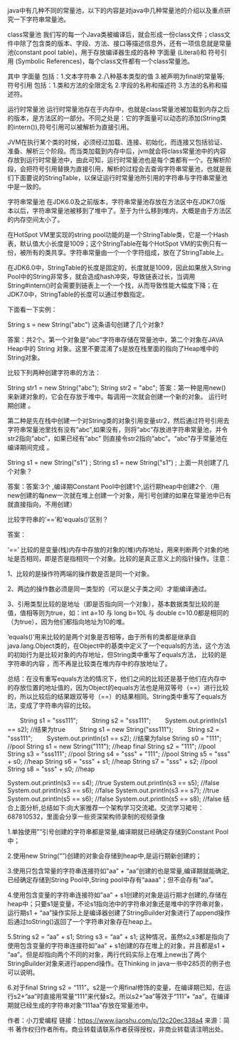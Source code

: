 java中有几种不同的常量池，以下的内容是对java中几种常量池的介绍以及重点研究一下字符串常量池。

class常量池
我们写的每一个Java类被编译后，就会形成一份class文件；class文件中除了包含类的版本、字段、方法、接口等描述信息外，还有一项信息就是常量池(constant pool table)，用于存放编译器生成的各种 字面量 (Literal)和 符号引用 (Symbolic References)，每个class文件都有一个class常量池。

其中 字面量 包括：1.文本字符串 2.八种基本类型的值 3.被声明为final的常量等; 符号引用 包括：1.类和方法的全限定名 2.字段的名称和描述符 3.方法的名称和描述符。

运行时常量池
运行时常量池存在于内存中，也就是class常量池被加载到内存之后的版本，是方法区的一部分。不同之处是：它的字面量可以动态的添加(String类的intern()),符号引用可以被解析为直接引用。

JVM在执行某个类的时候，必须经过加载、连接、初始化，而连接又包括验证、准备、解析三个阶段。而当类加载到内存中后，jvm就会将class常量池中的内容存放到运行时常量池中，由此可知，运行时常量池也是每个类都有一个。在解析阶段，会把符号引用替换为直接引用，解析的过程会去查询字符串常量池，也就是我们下面要说的StringTable，以保证运行时常量池所引用的字符串与字符串常量池中是一致的。

字符串常量池
在JDK6.0及之前版本，字符串常量池存放在方法区中在JDK7.0版本以后，字符串常量池被移到了堆中了。至于为什么移到堆内，大概是由于方法区的内存空间太小了。

在HotSpot VM里实现的string pool功能的是一个StringTable类，它是一个Hash表，默认值大小长度是1009；这个StringTable在每个HotSpot VM的实例只有一份，被所有的类共享。字符串常量由一个一个字符组成，放在了StringTable上。

在JDK6.0中，StringTable的长度是固定的，长度就是1009，因此如果放入String Pool中的String非常多，就会造成hash冲突，导致链表过长，当调用String#intern()时会需要到链表上一个一个找，从而导致性能大幅度下降；在JDK7.0中，StringTable的长度可以通过参数指定。

下面看一下实例：

String s = new String("abc")
这条语句创建了几个对象?

答案：共2个。第一个对象是”abc”字符串存储在常量池中，第二个对象在JAVA Heap中的 String 对象。这里不要混淆了s是放在栈里面的指向了Heap堆中的String对象。

比较下列两种创建字符串的方法：

String str1 = new String("abc");
String str2 = "abc";
答案：第一种是用new()来新建对象的，它会在存放于堆中。每调用一次就会创建一个新的对象。 运行时期创建 。

第二种是先在栈中创建一个对String类的对象引用变量str2，然后通过符号引用去字符串常量池里找有没有”abc”,如果没有，则将”abc”存放进字符串常量池，并令str2指向”abc”，如果已经有”abc” 则直接令str2指向“abc”。“abc”存于常量池在 编译期间完成 。

String s1 = new String("s1") ;
String s1 = new String("s1") ;
上面一共创建了几个对象？

答案：答案:3个 ,编译期Constant Pool中创建1个,运行期heap中创建2个.（用new创建的每new一次就在堆上创建一个对象，用引号创建的如果在常量池中已有就直接指向，不用创建）

比较字符串的‘==’和‘equals()’区别？

答案：

‘==’ 比较的是变量(栈)内存中存放的对象的(堆)内存地址，用来判断两个对象的地址是否相同，即是否是指相同一个对象。比较的是真正意义上的指针操作。注意：

1、比较的是操作符两端的操作数是否是同一个对象。

2、两边的操作数必须是同一类型的（可以是父子类之间）才能编译通过。

3、引用类型比较的是地址（即是否指向同一个对象），基本数据类型比较的是值，值相等则为true，如：int a=10 与 long b=10L 与 double c=10.0都是相同的（为true），因为他们都指向地址为10的堆。

‘equals()’用来比较的是两个对象是否相等，由于所有的类都是继承自java.lang.Object类的，在Object中的基类中定义了一个equals的方法，这个方法的初始行为是比较对象的内存地址，但String类中重写了equals方法， 比较的是字符串的内容 ，而不再是比较类在堆内存中的存放地址了。

总结：在没有重写equals方法的情况下，他们之间的比较还是基于他们在内存中的存放位置的地址值的，因为Object的equals方法也是用双等号（==）进行比较的，所以比较后的结果跟双等号（==）的结果相同。String类中重写了equals方法，变成了字符串内容的比较。

　　String s1 = "sss111";
　　String s2 = "sss111";
　　System.out.println(s1 == s2); //结果为true
　　String s1 = new String("sss111");
　　String s2 = "sss111";
　　System.out.println(s1 == s2); //结果为false
String s0 = "111";              //pool
String s1 = new String("111");  //heap
final String s2 = "111";        //pool
String s3 = "sss111";           //pool
String s4 = "sss" + "111";      //pool
String s5 = "sss" + s0;         //heap 
String s6 = "sss" + s1;         //heap
String s7 = "sss" + s2;         //pool
String s8 = "sss" + s0;         //heap
 
System.out.println(s3 == s4);   //true
System.out.println(s3 == s5);   //false
System.out.println(s3 == s6);   //false
System.out.println(s3 == s7);   //true
System.out.println(s5 == s6);   //false
System.out.println(s5 == s8);   //false
结合上面分析,总结如下:向大家推荐一个架构学习交流裙。交流学习裙号：687810532，里面会分享一些资深架构师录制的视频录像

1.单独使用””引号创建的字符串都是常量,编译期就已经确定存储到Constant Pool中；

2.使用new String(“”)创建的对象会存储到heap中,是运行期新创建的；

3.使用只包含常量的字符串连接符如”aa” + “aa”创建的也是常量,编译期就能确定,已经确定存储到String Pool中,String pool中存有“aaaa”；但不会存有“aa”。

4.使用包含变量的字符串连接符如”aa” + s1创建的对象是运行期才创建的,存储在heap中；只要s1是变量，不论s1指向池中的字符串对象还是堆中的字符串对象，运行期s1 + “aa”操作实际上是编译器创建了StringBuilder对象进行了append操作后通过toString()返回了一个字符串对象存在heap上。

5.String s2 = “aa” + s1; String s3 = “aa” + s1; 这种情况，虽然s2,s3都是指向了使用包含变量的字符串连接符如”aa” + s1创建的存在堆上的对象，并且都是s1 + “aa”。但是却指向两个不同的对象，两行代码实际上在堆上new出了两个StringBuilder对象来进行append操作。在Thinking in java一书中285页的例子也可以说明。

6.对于final String s2 = “111”。s2是一个用final修饰的变量，在编译期已知，在运行s2+”aa”时直接用常量“111”来代替s2。所以s2+”aa”等效于“111”+ “aa”。在编译期就已经生成的字符串对象“111aa”存放在常量池中。

作者：小刀爱编程
链接：https://www.jianshu.com/p/12c20ec338a4
来源：简书
著作权归作者所有。商业转载请联系作者获得授权，非商业转载请注明出处。
